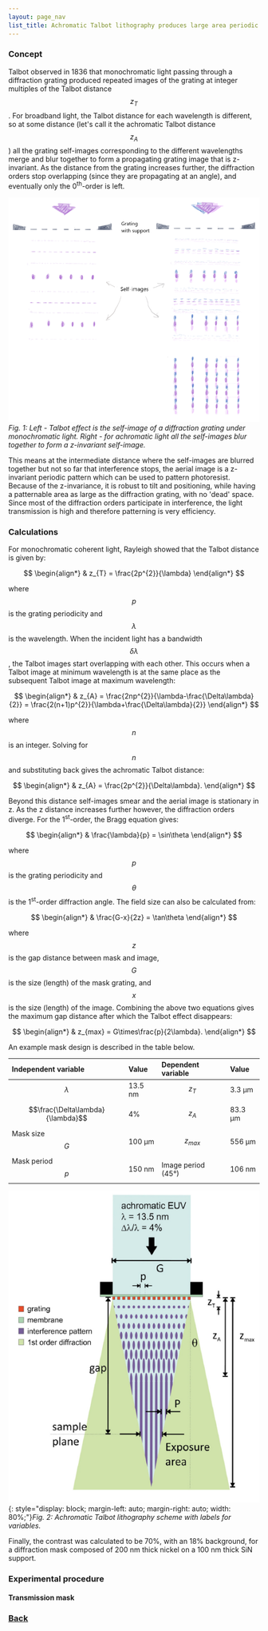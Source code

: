 ```yaml
---
layout: page_nav
list_title: Achromatic Talbot lithography produces large area periodic patterns
---
```


### Concept

Talbot observed in 1836 that monochromatic light passing through a diffraction grating produced repeated images of the grating at integer multiples of the Talbot distance $$z_{T}$$. For broadband light, the Talbot distance for each wavelength is different, so at some distance (let's call it the achromatic Talbot distance $$z_{A}$$) all the grating self-images corresponding to the different wavelengths merge and blur together to form a propagating grating image that is z-invariant. As the distance from the grating increases further, the diffraction orders stop overlapping (since they are propagating at an angle), and eventually only the 0<sup>th</sup>-order is left.

![Talbot1](Talbot1.png)*Fig. 1: Left - Talbot effect is the self-image of a diffraction grating under monochromatic light. Right - for achromatic light all the self-images blur together to form a z-invariant self-image.*

This means at the intermediate distance where the self-images are blurred together but not so far that interference stops, the aerial image is a z-invariant periodic pattern which can be used to pattern photoresist. Because of the z-invariance, it is robust to tilt and positioning, while having a patternable area as large as the diffraction grating, with no 'dead' space. Since most of the diffraction orders participate in interference, the light transmission is high and therefore patterning is very efficiency.

### Calculations

For monochromatic coherent light, Rayleigh showed that the Talbot distance is given by:

$$
\begin{align*}
  & z_{T} = \frac{2p^{2}}{\lambda}
\end{align*}
$$

where $$p$$ is the grating periodicity and $$\lambda$$ is the wavelength. When the incident light has a bandwidth $$\delta\lambda$$, the Talbot images start overlapping with each other. This occurs when a Talbot image at minimum wavelength is at the same place as the subsequent Talbot image at maximum wavelength:

$$
\begin{align*}
  & z_{A} = \frac{2np^{2}}{\lambda-\frac{\Delta\lambda}{2}} = \frac{2(n+1)p^{2}}{\lambda+\frac{\Delta\lambda}{2}}
\end{align*}
$$

where $$n$$ is an integer. Solving for $$n$$ and substituting back gives the achromatic Talbot distance:

$$
\begin{align*}
  & z_{A} = \frac{2p^{2}}{\Delta\lambda}.
\end{align*}
$$

Beyond this distance self-images smear and the aerial image is stationary in z. As the z distance increases further however, the diffraction orders diverge. For the 1<sup>st</sup>-order, the Bragg equation gives:

$$
\begin{align*}
  & \frac{\lambda}{p} = \sin\theta
\end{align*}
$$

where $$p$$ is the grating periodicity and $$\theta$$ is the 1<sup>st</sup>-order diffraction angle. The field size can also be calculated from:

$$
\begin{align*}
  & \frac{G-x}{2z} = \tan\theta
\end{align*}
$$

where $$z$$ is the gap distance between mask and image, $$G$$ is the size (length) of the mask grating, and $$x$$ is the size (length) of the image. Combining the above two equations gives the maximum gap distance after which the Talbot effect disappears:

$$
\begin{align*}
  & z_{max} = G\times\frac{p}{2\lambda}.
\end{align*}
$$

An example mask design is described in the table below.

| Independent variable | Value   | Dependent variable | Value |
|:---------------------|:--------|:-------------------|:------|
| $$\lambda$$ | 13.5 nm | $$z_{T}$$ | 3.3 μm |
| $$\frac{\Delta\lambda}{\lambda}$$ | 4% | $$z_{A}$$ | 83.3 μm |
| Mask size $$G$$ | 100 μm | $$z_{max}$$ | 556 μm |
| Mask period $$p$$ | 150 nm | Image period (45°) | 106 nm |

![Talbot2](Talbot2.png){: style="display: block; margin-left: auto; margin-right: auto; width: 80%;"}*Fig. 2: Achromatic Talbot lithography scheme with labels for variables.*

Finally, the contrast was calculated to be 70%, with an 18% background, for a diffraction mask composed of 200 nm thick nickel on a 100 nm thick SiN support.

### Experimental procedure

#### Transmission mask

### [Back](../scitech.html)
